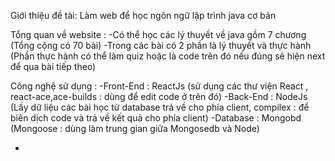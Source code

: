 Giới thiệu đề tài: Làm web để học ngôn ngữ lập trình java cơ bản

Tổng quan về website : 
-Có thể học các lý thuyết về java gồm 7 chương (Tổng cộng có 70 bài)
-Trong các bài có 2 phần là lý thuyết và thực hành (Phần thực hành có thể làm quiz hoặc là code trên đó nếu đúng sẽ hiện next để qua bài tiếp theo)

Công nghệ sử dụng :
-Front-End : ReactJs (sử dụng các thư viện React , react-ace,ace-builds : dùng để edit code ở trên đó)
-Back-End : NodeJs (Lấy dữ liệu các bài học từ database trả về cho phía client, compilex : để biên dịch code và trả về kết quả cho phía client)
-Database : Mongobd (Mongoose : dùng làm trung gian giữa Mongosedb và Node)

-
